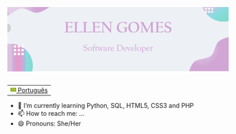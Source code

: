 <img src="images/banner.png"></img>
<table align="right">
 <tr><td><a href="README_pt.md"><img src="images/br-flag.png" height="13"> Português</a></td></tr>
</table>

- 🌱 I’m currently learning Python, SQL, HTML5, CSS3 and PHP
- 📫 How to reach me: ...
- 😄 Pronouns: She/Her

